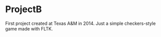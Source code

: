 # ProjectB
First project created at Texas A&amp;M in 2014. Just a simple checkers-style game made with FLTK. 
